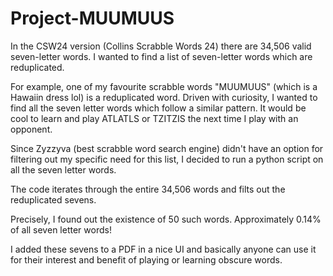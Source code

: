 # Project-MUUMUUS

In the CSW24 version (Collins Scrabble Words 24) there are 34,506 valid seven-letter words. I wanted to find a list of seven-letter words which are reduplicated.

For example, one of my favourite scrabble words "MUUMUUS" (which is a Hawaiin dress lol) is a reduplicated word. Driven with curiosity, I wanted to find all the seven letter words which follow a similar pattern. It would be cool to learn and play ATLATLS or TZITZIS the next time I play with an opponent.

Since Zyzzyva (best scrabble word search engine) didn't have an option for filtering out my specific need for this list, I decided to run a python script on all the seven letter words.

The code iterates through the entire 34,506 words and filts out the reduplicated sevens.

Precisely, I found out the existence of 50 such words. Approximately 0.14% of all seven letter words!

I added these sevens to a PDF in a nice UI and basically anyone can use it for their interest and benefit of playing or learning obscure words.
